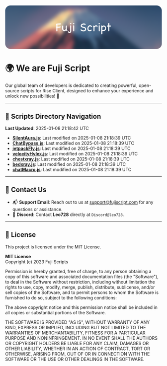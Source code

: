 ![Banner](.github/b.webp)

# 🌍 **We are Fuji Script**

Our global team of developers is dedicated to creating powerful, open-source scripts for Rise Client, designed to enhance your experience and unlock new possibilities! 🌟

---
<!-- SCRIPTS_NAVIGATION_START -->
## 📂 **Scripts Directory Navigation**

**Last Updated**: 2025-01-08 21:18:42 UTC

- **[SilentAura.js](scripts/SilentAura.js)**: Last modified on 2025-01-08 21:18:39 UTC
- **[ChatBypass.js](scripts/ChatBypass.js)**: Last modified on 2025-01-08 21:18:39 UTC
- **[jetpackFly.js](scripts/jetpackFly.js)**: Last modified on 2025-01-08 21:18:39 UTC
- **[velocityHylex.js](scripts/velocityHylex.js)**: Last modified on 2025-01-08 21:18:39 UTC
- **[chestxray.js](scripts/chestxray.js)**: Last modified on 2025-01-08 21:18:39 UTC
- **[bedxray.js](scripts/bedxray.js)**: Last modified on 2025-01-08 21:18:39 UTC
- **[chatMacro.js](scripts/chatMacro.js)**: Last modified on 2025-01-08 21:18:39 UTC

<!-- SCRIPTS_NAVIGATION_END -->

---

## 💬 **Contact Us**  
- 📬 **Support Email**: Reach out to us at [support@fujiscript.com](mailto:support@fujiscript.com) for any questions or assistance.  
- 💬 **Discord**: Contact **Leo728** directly at `Discord@leo728`.

---

## 📜 **License**

This project is licensed under the MIT License.  

**MIT License**  
Copyright (c) 2023 Fuji Scripts  

Permission is hereby granted, free of charge, to any person obtaining a copy of this software and associated documentation files (the "Software"), to deal in the Software without restriction, including without limitation the rights to use, copy, modify, merge, publish, distribute, sublicense, and/or sell copies of the Software, and to permit persons to whom the Software is furnished to do so, subject to the following conditions:  

The above copyright notice and this permission notice shall be included in all copies or substantial portions of the Software.  

THE SOFTWARE IS PROVIDED "AS IS", WITHOUT WARRANTY OF ANY KIND, EXPRESS OR IMPLIED, INCLUDING BUT NOT LIMITED TO THE WARRANTIES OF MERCHANTABILITY, FITNESS FOR A PARTICULAR PURPOSE AND NONINFRINGEMENT. IN NO EVENT SHALL THE AUTHORS OR COPYRIGHT HOLDERS BE LIABLE FOR ANY CLAIM, DAMAGES OR OTHER LIABILITY, WHETHER IN AN ACTION OF CONTRACT, TORT OR OTHERWISE, ARISING FROM, OUT OF OR IN CONNECTION WITH THE SOFTWARE OR THE USE OR OTHER DEALINGS IN THE SOFTWARE.  
